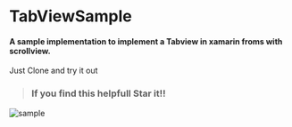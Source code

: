 # TabViewSample


#### A sample implementation to implement a Tabview in xamarin froms with scrollview.

Just Clone and try it out  

> ### If you find this helpfull Star it!!


![sample](https://i.ibb.co/5Tpm7KJ/tabsample-1.gif)
